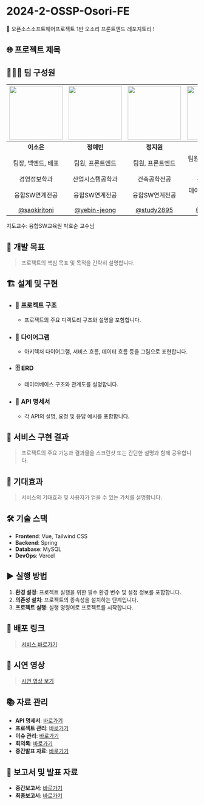 # 2024-2-OSSP-Osori-FE
🍊 오픈소스소프트웨어프로젝트 1반 오소리 프론트엔드 레포지토리 !



## 🌐 프로젝트 제목



## 🧑‍🤝‍🧑 팀 구성원

| <img src="https://github.com/user-attachments/assets/4da10aed-14f2-461a-acd6-182c8e4b60ad" width="140" /> | <img src="https://github.com/user-attachments/assets/684e8c19-58a4-47ce-ab4c-5ae0d68a1f2628ddd73adf" width="140" /> | <img src="https://github.com/user-attachments/assets/a80b532e-c2f9-4136-9ebf-f5706ebd29b5" width="140" /> | <img src="https://github.com/user-attachments/assets/0bbeb677-c1ef-4075-944f-e2dac4ecc4fc" width="140" /> |
| :-----------------: | :-----------------: | :-----------------: | :----------------: |
| **이소은**       | **정예빈**       | **정지원**       | **최 민**       |
| 팀장, 백엔드, 배포    | 팀원, 프론트엔드    | 팀원, 프론트엔드    | 팀원, 프론트엔드, 배포  |
| 경영정보학과  | 산업시스템공학과      | 건축공학전공    | 경영정보학과     |
| 융합SW연계전공    | 융합SW연계전공    | 융합SW연계전공 | 데이터사이언스연계전공 |
| [@saokiritoni](https://github.com/saokiritoni) | [@yebin-jeong](https://github.com/yebin-jeong) | [@study2895](https://github.com/study2895) | [@Minn_Choi](https://github.com/Minn_Choi) |



지도교수: 융합SW교육원 박효순 교수님



## 🎯 개발 목표

> 프로젝트의 핵심 목표 및 목적을 간략히 설명합니다.



## 🏗 설계 및 구현

- ### 📂 프로젝트 구조
  - 프로젝트의 주요 디렉토리 구조와 설명을 포함합니다.

- ### 🧩 다이어그램
  - 아키텍처 다이어그램, 서비스 흐름, 데이터 흐름 등을 그림으로 표현합니다.

- ### 🗄 ERD
  - 데이터베이스 구조와 관계도를 설명합니다.

- ### 📑 API 명세서
  - 각 API의 설명, 요청 및 응답 예시를 포함합니다.



## 🚀 서비스 구현 결과

> 프로젝트의 주요 기능과 결과물을 스크린샷 또는 간단한 설명과 함께 공유합니다.



## 🌈 기대효과

> 서비스의 기대효과 및 사용자가 얻을 수 있는 가치를 설명합니다.



## 🛠 기술 스택

- **Frontend**: Vue, Tailwind CSS
- **Backend**: Spring
- **Database**: MySQL
- **DevOps**: Vercel



## ▶ 실행 방법

1. **환경 설정**: 프로젝트 실행을 위한 필수 환경 변수 및 설정 정보를 포함합니다.
2. **의존성 설치**: 프로젝트의 종속성을 설치하는 단계입니다.
3. **프로젝트 실행**: 실행 명령어로 프로젝트를 시작합니다.



## 🔗 배포 링크

> [서비스 바로가기](#)



## 🎥 시연 영상

> [시연 영상 보기](#)



## 📚 자료 관리

- **API 명세서**: [바로가기](#)
- **프로젝트 관리**: [바로가기](#)
- **이슈 관리**: [바로가기](#)
- **회의록**: [바로가기](#)
- **중간발표 자료**: [바로가기](#)



## 📄 보고서 및 발표 자료

- **중간보고서**: [바로가기](#)
- **최종보고서**: [바로가기](#)
